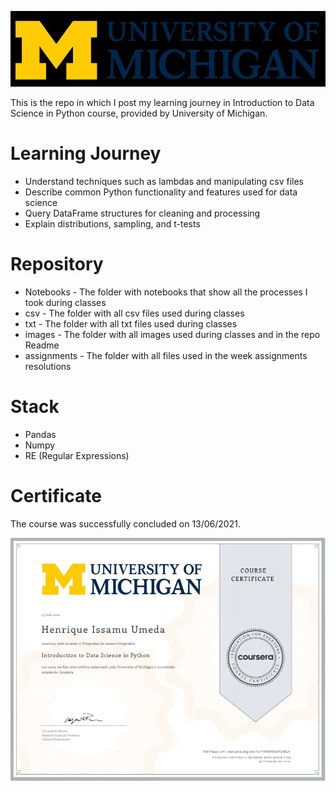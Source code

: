 
![](../images/um-logo.png)


This is the repo in which I post my learning journey in Introduction to Data Science in Python course, provided by University of Michigan.

# Learning Journey
- Understand techniques such as lambdas and manipulating csv files
- Describe common Python functionality and features used for data science
- Query DataFrame structures for cleaning and processing
- Explain distributions, sampling, and t-tests


# Repository
- Notebooks - The folder with notebooks that show all the processes I took during classes
- csv - The folder with all csv files used during classes
- txt - The folder with all txt files used during classes
- images - The folder with all images used during classes and in the repo Readme
- assignments - The folder with all files used in the week assignments resolutions


# Stack 
- Pandas
- Numpy
- RE (Regular Expressions)


# Certificate 
The course was successfully concluded on 13/06/2021.

![](images/certificate.png)
